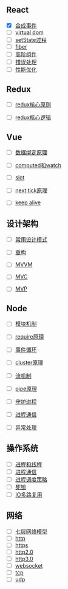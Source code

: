 ## React

- [x] [合成事件](https://juejin.cn/post/6844903988794671117)
- [ ] [virtual dom](https://segmentfault.com/a/1190000019994425)
- [ ] [setState过程](https://juejin.cn/post/6844903781813993486)
- [ ] [fiber](https://zhuanlan.zhihu.com/p/57346388)
- [ ] [高阶组件](https://zhuanlan.zhihu.com/p/24776678)
- [ ] [错误处理](https://github.com/HuJiaoHJ/blog/issues/12)
- [ ] [性能优化](https://github.com/brickspert/blog/issues/36)

## Redux
- [ ] [redux核心原则](https://cn.redux.js.org/docs/introduction/ThreePrinciples.html)
- [ ] [redux核心逻辑](https://tech.meituan.com/2017/07/14/redux-design-code.html)


## Vue
- [ ] [数据绑定原理](https://juejin.cn/post/6844903869730799629)
- [ ] [computed和watch](https://www.cnblogs.com/tugenhua0707/p/11760466.html)
- [ ] [slot](https://juejin.cn/post/6844903927129849864)
- [ ] [next tick原理](https://www.cnblogs.com/leiting/p/13174545.html)
- [ ] [keep alive](https://juejin.cn/post/6844903950886371342)


## 设计架构
- [ ] [常用设计模式](https://refactoringguru.cn/design-patterns)
- [ ] [重构](https://www.jianshu.com/p/f667ea3e4a11)
- [ ] [MVVM](https://zhuanlan.zhihu.com/p/79899786)
- [ ] [MVC](https://blog.csdn.net/zhangli_/article/details/50419783)
- [ ] [MVP](https://www.jianshu.com/p/4b754ea48a40)


## Node
- [ ] [模块机制](https://juejin.cn/post/6844904030905303054)
- [ ] [require原理](http://www.ruanyifeng.com/blog/2015/05/require.html)
- [ ] [事件循环](https://learnku.com/articles/38802)
- [ ] [cluster原理](https://www.cnblogs.com/dashnowords/p/10958457.html)
- [ ] [流机制](https://www.barretlee.com/blog/2017/06/06/dive-to-nodejs-at-stream-module/)
- [ ] [pipe原理](https://cloud.tencent.com/developer/article/1630068)
- [ ] [守护进程](https://juejin.cn/post/6844903444839399438)
- [ ] [进程通信](http://www.ayqy.net/blog/nodejs%E8%BF%9B%E7%A8%8B%E9%97%B4%E9%80%9A%E4%BF%A1/)
- [ ] [异常处理](http://www.alloyteam.com/2013/12/node-js-series-exception-caught/)


## 操作系统
- [ ] [进程和线程](https://juejin.cn/post/6844903801321685000)
- [ ] [进程通信](https://www.jianshu.com/p/c1015f5ffa74)
- [ ] [进程调度策略](https://blog.csdn.net/qq_35642036/article/details/82809812)
- [ ] [死锁](https://www.jianshu.com/p/44125bb12ebf)
- [ ] [IO多路复用](https://imageslr.github.io/2020/02/27/select-poll-epoll.html)

## 网络
- [ ] [七层网络模型](https://zhuanlan.zhihu.com/p/32059190)
- [ ] [http](https://coolshell.cn/articles/19840.html)
- [ ] [https](https://zhuanlan.zhihu.com/p/26682342)
- [ ] [http2.0](https://juejin.cn/post/6844903984524705800)
- [ ] [http3.0](https://blog.csdn.net/wolfGuiDao/article/details/108729560)
- [ ] [websocket](https://blog.csdn.net/LL845876425/article/details/106393358)
- [ ] [tcp](https://coolshell.cn/articles/11564.html)
- [ ] [udp](https://zhuanlan.zhihu.com/p/337678680)